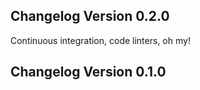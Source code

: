 ## Changelog Version 0.2.0
Continuous integration, code linters, oh my!

## Changelog Version 0.1.0

